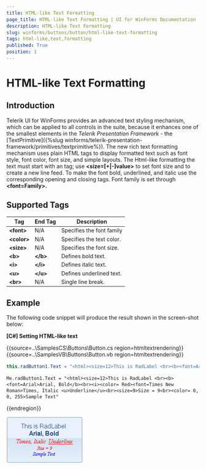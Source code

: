 ```yaml
---
title: HTML-like Text Formatting
page_title: HTML-like Text Formatting | UI for WinForms Documentation
description: HTML-like Text Formatting
slug: winforms/buttons/button/html-like-text-formatting
tags: html-like,text,formatting
published: True
position: 1
---
```


# HTML-like Text Formatting



## Introduction



Telerik UI for WinForms provides an advanced text styling mechanism, which can be applied to all controls in the suite, because it enhances one of the smallest elements in the *Telerik Presentation Framework* - the [TextPrimitive]({%slug winforms/telerik-presentation-framework/primitives/textprimitive%}). The new rich text formatting mechanism uses plain HTML tags to display formatted text such as font style, font color, font size, and simple layouts. The Html-like formatting the text must start with an __<html>__ tag; use __<size=[+|-]value>__ to set font size and to create a new line feed. To make the font bold, underlined, and italic use the corresponding opening and closing tags. Font family is set through __<font=Family>.__ 
        

## Supported Tags 




|  __Tag__  |  __End Tag__  |  __Description__  |
| ------ | ------ | ------ |
| __&lt;font&gt;__ |N/A|Specifies the font family|
| __&lt;color&gt;__ |N/A|Specifies the text color.|
| __&lt;size&gt;__ |N/A|Specifies the font size.|
| __&lt;b&gt;__ | __&lt;/b&gt;__ |Defines bold text.|
| __&lt;i&gt;__ | __&lt;/i&gt;__ |Defines italic text.|
| __&lt;u&gt;__ | __&lt;/u&gt;__ |Defines underlined text.|
| __&lt;br&gt;__ |N/A|Single line break.|

## Example

The following code snippet will produce the result shown in the screen-shot below:

__[C#] Setting HTML-like text__
 

{{source=..\SamplesCS\Buttons\Button.cs region=htmltextrendering}} 
{{source=..\SamplesVB\Buttons\Button.vb region=htmltextrendering}} 

````C#
this.radButton1.Text = "<html><size=12>This is RadLabel <br><b><font=Arial>Arial, Bold</b><br><i><color= Red><font=Times New Roman>Times, Italic <u>Underline</u><br><size=9>Size = 9<br><color= 0, 0, 255>Sample Text";

````
````VB.NET
Me.radButton1.Text = "<html><size=12>This is RadLabel <br><b><font=Arial>Arial, Bold</b><br><i><color= Red><font=Times New Roman>Times, Italic <u>Underline</u><br><size=9>Size = 9<br><color= 0, 0, 255>Sample Text"

````

{{endregion}} 


![buttons-button-html-like-text-formatting 001](images/buttons-button-html-like-text-formatting001.png)
